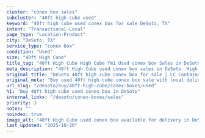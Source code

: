 ```yaml
---
cluster: "conex box sales"
subcluster: "40ft high cube used"
keyword: "40ft high cube used conex box for sale DeSoto, TX"
intent: "Transactional-Local"
page_type: "Location-Product"
city: "DeSoto, TX"
service_type: "conex box"
condition: "Used"
size: "40ft High Cube"
title_tag: "40ft High Cube High Cube Ym1 Used conex box Sales in DeSoto | LC Container"
meta_description: "40ft High Cube used conex box sales in DeSoto. High cube containers with extra height. Fast delivery, competitive pricing. Serving conex boxes area. Quote ID: 89U. Call (214) 524-4168 for your free quote today."
original_title: "DeSoto 40ft high cube conex box for sale | LC Container"
original_meta: "Buy used 40ft high cube conex box sale with local delivery in DeSoto, TX. LC Container — local Since 2003. Request a fast quote today."
url_slug: "/desoto/buy/40ft-high-cube/conex-boxes/used"
h1: "Buy 40ft high cube used conex box in DeSoto"
internal_links: "/desoto/conex-boxes/sales"
priority: 3
notes: ""
noindex: true
image_alt: "40ft High Cube used conex box available for delivery in DeSoto"
last_updated: "2025-10-20"
---
```


<!-- TODO: Add unique city/inventory copy, images, and internal links here. -->
